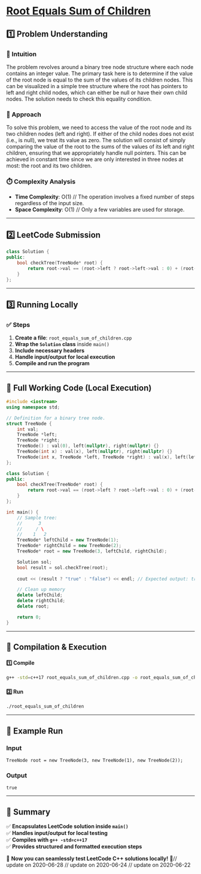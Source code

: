 # **[Root Equals Sum of Children](https://leetcode.com/problems/root-equals-sum-of-children/description/)**  

## **1️⃣ Problem Understanding**  
### **📌 Intuition**  
The problem revolves around a binary tree node structure where each node contains an integer value. The primary task here is to determine if the value of the root node is equal to the sum of the values of its children nodes. This can be visualized in a simple tree structure where the root has pointers to left and right child nodes, which can either be null or have their own child nodes. The solution needs to check this equality condition.

### **🚀 Approach**  
To solve this problem, we need to access the value of the root node and its two children nodes (left and right). If either of the child nodes does not exist (i.e., is null), we treat its value as zero. The solution will consist of simply comparing the value of the root to the sums of the values of its left and right children, ensuring that we appropriately handle null pointers. This can be achieved in constant time since we are only interested in three nodes at most: the root and its two children.

### **⏱️ Complexity Analysis**  
- **Time Complexity**: O(1)  // The operation involves a fixed number of steps regardless of the input size.  
- **Space Complexity**: O(1) // Only a few variables are used for storage.

---  

## **2️⃣ LeetCode Submission**  
```cpp
class Solution {
public:
    bool checkTree(TreeNode* root) {
        return root->val == (root->left ? root->left->val : 0) + (root->right ? root->right->val : 0);
    }
};
```  

---  

## **3️⃣ Running Locally**  
### **✅ Steps**  
1. **Create a file**: `root_equals_sum_of_children.cpp`  
2. **Wrap the `Solution` class** inside `main()`  
3. **Include necessary headers**  
4. **Handle input/output for local execution**  
5. **Compile and run the program**  

---  

## **📝 Full Working Code (Local Execution)**  
```cpp
#include <iostream>
using namespace std;

// Definition for a binary tree node.
struct TreeNode {
    int val;
    TreeNode *left;
    TreeNode *right;
    TreeNode() : val(0), left(nullptr), right(nullptr) {}
    TreeNode(int x) : val(x), left(nullptr), right(nullptr) {}
    TreeNode(int x, TreeNode *left, TreeNode *right) : val(x), left(left), right(right) {}
};

class Solution {
public:
    bool checkTree(TreeNode* root) {
        return root->val == (root->left ? root->left->val : 0) + (root->right ? root->right->val : 0);
    }
};

int main() {
    // Sample tree: 
    //      3
    //     / \
    //    1   2
    TreeNode* leftChild = new TreeNode(1);
    TreeNode* rightChild = new TreeNode(2);
    TreeNode* root = new TreeNode(3, leftChild, rightChild);

    Solution sol;
    bool result = sol.checkTree(root);
    
    cout << (result ? "true" : "false") << endl; // Expected output: true

    // Clean up memory
    delete leftChild;
    delete rightChild;
    delete root;

    return 0;
}
```  

---  

## **🔧 Compilation & Execution**  
#### **1️⃣ Compile**  
```bash
g++ -std=c++17 root_equals_sum_of_children.cpp -o root_equals_sum_of_children
```  

#### **2️⃣ Run**  
```bash
./root_equals_sum_of_children
```  

---  

## **🎯 Example Run**  
### **Input**  
```
TreeNode root = new TreeNode(3, new TreeNode(1), new TreeNode(2));
```  
### **Output**  
```
true
```  

---  

## **📌 Summary**  
✅ **Encapsulates LeetCode solution inside `main()`**  
✅ **Handles input/output for local testing**  
✅ **Compiles with `g++ -std=c++17`**  
✅ **Provides structured and formatted execution steps**  

🚀 **Now you can seamlessly test LeetCode C++ solutions locally!** 🚀// update on 2020-06-28
// update on 2020-06-24
// update on 2020-06-22
